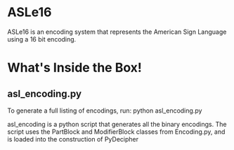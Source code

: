 ASLe16
===========
ASLe16 is an encoding system that represents the American Sign Language using a 16 bit encoding.

# What's Inside the Box!

## asl_encoding.py

To generate a full listing of encodings, run:
    python asl_encoding.py

asl_encoding is a python script that generates all the binary encodings. The script uses the PartBlock and ModifierBlock classes from Encoding.py, and is loaded into the construction of PyDecipher
